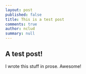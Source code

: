 ```yaml
---
layout: post
published: false
title: This is a test post
comments: true
author: nclud
summary: null
---
```


## A test post!

I wrote this stuff in prose. Awesome!